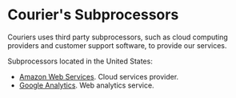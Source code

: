 # Courier's Subprocessors

Couriers uses third party subprocessors, such as cloud computing providers and customer support software, to provide our services.

Subprocessors located in the United States:
* [Amazon Web Services](https://aws.amazon.com/compliance/gdpr-center/). Cloud services provider.
* [Google Analytics](https://support.google.com/analytics/answer/6004245?hl=en). Web analytics service.
